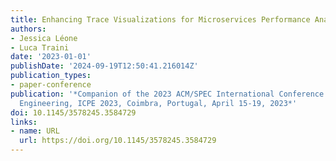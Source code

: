 ```yaml
---
title: Enhancing Trace Visualizations for Microservices Performance Analysis
authors:
- Jessica Léone
- Luca Traini
date: '2023-01-01'
publishDate: '2024-09-19T12:50:41.216014Z'
publication_types:
- paper-conference
publication: '*Companion of the 2023 ACM/SPEC International Conference on Performance
  Engineering, ICPE 2023, Coimbra, Portugal, April 15-19, 2023*'
doi: 10.1145/3578245.3584729
links:
- name: URL
  url: https://doi.org/10.1145/3578245.3584729
---
```

